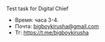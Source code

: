 Test task for Digital Chief

- Время: часа 3-4. 
- Почта: bigboykirusha@gmail.com
- Тг: https://t.me/bigboykirusha
